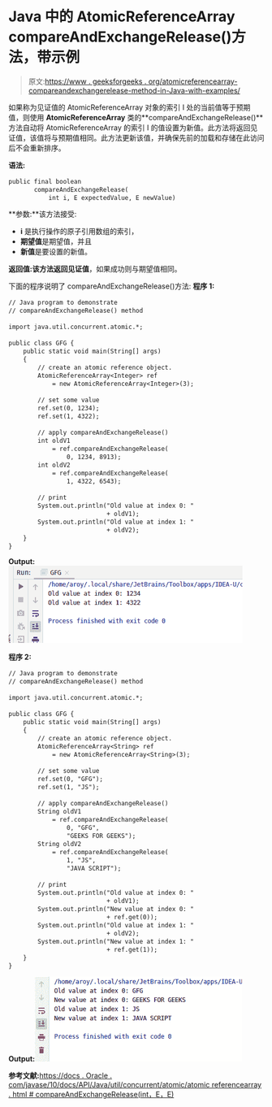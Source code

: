 # Java 中的 AtomicReferenceArray compareAndExchangeRelease()方法，带示例

> 原文:[https://www . geeksforgeeks . org/atomicreferencearray-compareandexchangerelease-method-in-Java-with-examples/](https://www.geeksforgeeks.org/atomicreferencearray-compareandexchangerelease-method-in-java-with-examples/)

如果称为见证值的 AtomicReferenceArray 对象的索引 I 处的当前值等于预期值，则使用 **AtomicReferenceArray** 类的**compareAndExchangeRelease()**方法自动将 AtomicReferenceArray 的索引 I 的值设置为新值。此方法将返回见证值，该值将与预期值相同。此方法更新该值，并确保先前的加载和存储在此访问后不会重新排序。

**语法:**

```
public final boolean
       compareAndExchangeRelease(
           int i, E expectedValue, E newValue)

```

**参数:**该方法接受:

*   **i** 是执行操作的原子引用数组的索引，
*   **期望值**是期望值，并且
*   **新值**是要设置的新值。

**返回值:**该方法返回**见证值**，如果成功则与期望值相同。

下面的程序说明了 compareAndExchangeRelease()方法:
**程序 1:**

```
// Java program to demonstrate
// compareAndExchangeRelease() method

import java.util.concurrent.atomic.*;

public class GFG {
    public static void main(String[] args)
    {
        // create an atomic reference object.
        AtomicReferenceArray<Integer> ref
            = new AtomicReferenceArray<Integer>(3);

        // set some value
        ref.set(0, 1234);
        ref.set(1, 4322);

        // apply compareAndExchangeRelease()
        int oldV1
            = ref.compareAndExchangeRelease(
                0, 1234, 8913);
        int oldV2
            = ref.compareAndExchangeRelease(
                1, 4322, 6543);

        // print
        System.out.println("Old value at index 0: "
                           + oldV1);
        System.out.println("Old value at index 1: "
                           + oldV2);
    }
}
```

**Output:**![](img/1738a98a9e7f46bc093ab6c9e95df271.png)

**程序 2:**

```
// Java program to demonstrate
// compareAndExchangeRelease() method

import java.util.concurrent.atomic.*;

public class GFG {
    public static void main(String[] args)
    {
        // create an atomic reference object.
        AtomicReferenceArray<String> ref
            = new AtomicReferenceArray<String>(3);

        // set some value
        ref.set(0, "GFG");
        ref.set(1, "JS");

        // apply compareAndExchangeRelease()
        String oldV1
            = ref.compareAndExchangeRelease(
                0, "GFG",
                "GEEKS FOR GEEKS");
        String oldV2
            = ref.compareAndExchangeRelease(
                1, "JS",
                "JAVA SCRIPT");

        // print
        System.out.println("Old value at index 0: "
                           + oldV1);
        System.out.println("New value at index 0: "
                           + ref.get(0));
        System.out.println("Old value at index 1: "
                           + oldV2);
        System.out.println("New value at index 1: "
                           + ref.get(1));
    }
}
```

**Output:**![](img/4617332c61f72310fa61a96fbe024b90.png)

**参考文献:**[https://docs . Oracle . com/javase/10/docs/API/Java/util/concurrent/atomic/atomic referencearray . html # compareAndExchangeRelease(int，E，E)](https://docs.oracle.com/javase/10/docs/api/java/util/concurrent/atomic/AtomicReferenceArray.html#compareAndExchangeRelease)